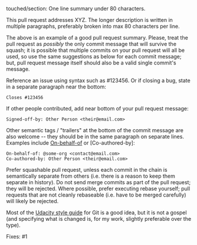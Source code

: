touched/section: One line summary under 80 characters.

This pull request addresses XYZ. The longer description is written in
multiple paragraphs, preferably broken into max 80 characters per
line.

The above is an example of a good pull request summary. Please, treat the
pull request as _possibly_ the only commit message that will survive the
squash; it is possible that multiple commits on your pull request will all
be used, so use the same suggestions as below for each commit message; but,
pull request message itself should also be a valid single commit's message.

Reference an issue using syntax such as #123456. Or if closing a bug, state
in a separate paragraph near the bottom:

```
Closes #123456
```

If other people contributed, add near bottom of your pull request message:

```
Signed-off-by: Other Person <their@email.com>
```

Other semantic tags / "trailers" at the bottom of the commit message are also
welcome -- they should be in the same paragraph on separate lines. Examples
include [On-behalf-of] or [Co-authored-by]:

```
On-behalf-of: @some-org <contact@email.com>
Co-authored-by: Other Person <their@email.com>
```

[On-behalf-of]: https://docs.github.com/en/pull-requests/committing-changes-to-your-project/creating-and-editing-commits/creating-a-commit-on-behalf-of-an-organization

Prefer squashable pull request, unless each commit in the chain is semantically
separate from others (i.e. there is a reason to keep them separate in history).
Do not send merge commits as part of the pull request; they will be rejected.
Where possible, prefer executing rebase yourself; pull requests that are not
cleanly rebaseable (i.e. have to be merged carefully) will likely be rejected.

Most of the [Udacity style guide](https://udacity.github.io/git-styleguide/)
for Git is a good idea, but it is not a gospel (and specifying what is changed
is, for my work, slightly preferable over the type).

Fixes: #1
